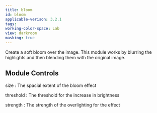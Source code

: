 ```yaml
---
title: bloom
id: bloom
applicable-verison: 3.2.1
tags: 
working-color-space: Lab 
view: darkroom
masking: true
---
```


Create a soft bloom over the image. This module works by blurring the highlights and then blending them with the original image.

## Module Controls

size
: The spacial extent of the bloom effect

threshold
: The threshold for the increase in brightness

strength
: The strength of the overlighting for the effect